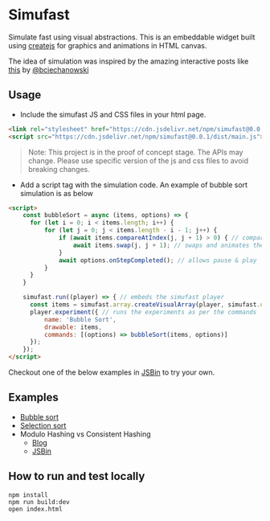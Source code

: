 # Simufast

Simulate fast using visual abstractions. This is an embeddable widget built using [createjs](https://createjs.com/) for graphics and animations in HTML canvas.

The idea of simulation was inspired by the amazing interactive posts like [this](https://ciechanow.ski/internal-combustion-engine/) by [@bciechanowski](https://twitter.com/bciechanowski)

## Usage

* Include the simufast JS and CSS files in your html page.

```html
<link rel="stylesheet" href="https://cdn.jsdelivr.net/npm/simufast@0.0.1/src/simufast.css">
<script src="https://cdn.jsdelivr.net/npm/simufast@0.0.1/dist/main.js"></script>
```

> Note: This project is in the proof of concept stage. The APIs may change. Please use specific version of the js and css files to avoid breaking changes.

* Add a script tag with the simulation code. An example of bubble sort simulation is as below

```html
<script>
    const bubbleSort = async (items, options) => {
      for (let i = 0; i < items.length; i++) {
          for (let j = 0; j < items.length - i - 1; j++) {
              if (await items.compareAtIndex(j, j + 1) > 0) { // compares and highlights the elements being compared
                  await items.swap(j, j + 1); // swaps and animates the elements being swapped
              }
              await options.onStepCompleted(); // allows pause & play
          }
      }
    }

    simufast.run((player) => { // embeds the simufast player
      const items = simufast.array.createVisualArray(player, simufast.utils.randIntArray(9, 10, 99)); // draws the array
      player.experiment({ // runs the experiments as per the commands
          name: 'Bubble Sort',
          drawable: items,
          commands: [(options) => bubbleSort(items, options)]
      });
    });
</script>
```

Checkout one of the below examples in [JSBin](https://jsbin.com/tazuwuz/edit?html,output) to try your own.

## Examples

* [Bubble sort](https://jsbin.com/tazuwuz/edit?html,output)
* [Selection sort](https://jsbin.com/nequjey/edit?html,output)
* Modulo Hashing vs Consistent Hashing
  * [Blog](https://tech.endeepak.com/blog/2021/09/22/visual-simulation-of-consitent-hashing)
  * [JSBin](https://jsbin.com/fuvavun/edit?html,output)

## How to run and test locally

```
npm install
npm run build:dev
open index.html
```
